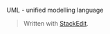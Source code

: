 UML - unified modelling language


> Written with [StackEdit](https://stackedit.io/).
<!--stackedit_data:
eyJoaXN0b3J5IjpbLTE0MDQ0NTEyMzRdfQ==
-->